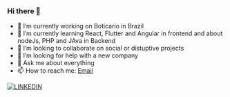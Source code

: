 ### Hi there 👋

<!--
**dfiedlerx/dfiedlerx** is a ✨ _special_ ✨ repository because its `README.md` (this file) appears on your GitHub profile.

Here are some ideas to get you started:

- 🔭 I’m currently working on Boticario in Brazil
- 🌱 I’m currently learning React, Flutter and Angular
- 👯 I’m looking to collaborate on ...
- 🤔 I’m looking for help with ...
- 💬 Ask me about ...
- 📫 How to reach me: ...
- 😄 Pronouns: ...
- ⚡ Fun fact: ...
-->

- 🔭 I’m currently working on Boticario in Brazil
- 🌱 I’m currently learning React, Flutter and Angular in frontend and about nodeJs, PHP and JAva in Backend
- 👯 I’m looking to collaborate on social or distuptive projects
- 🤔 I’m looking for help with a new company
- 💬 Ask me about everything
- 📫 How to reach me: [Email](danielfiedler_@hotmail.com)

[![LINKEDIN](https://img.shields.io/badge/Linkedin-black?style=for-the-badge&logo=linkedin)](https://www.linkedin.com/in/daniel-fiedler/)
